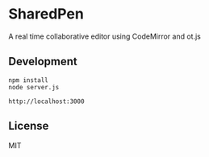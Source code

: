 # SharedPen
A real time collaborative editor using CodeMirror and ot.js

## Development
```
npm install
node server.js
```

```
http://localhost:3000
```

## License
MIT
